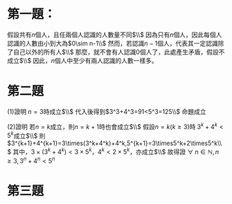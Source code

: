 # 第一題：
假設共有$n$個人，且任兩個人認識的人數量不同$\\$
因為只有$n$個人，因此每個人認識的人數由小到大為$0\sim n-1\\$
然而，若認識$n-1$個人，代表其一定認識除了自己以外的所有人$\\$
那麼，就不會有人認識$0$個人了，此處產生矛盾，假設不成立$\\$
因此，$n$個人中至少有兩人認識的人數一樣多。

<div style="page-break-after:always;"></div>

# 第二題
$(1)$證明 $n=3$時成立$\\$
代入後得到$3^3+4^3=91<5^3=125\\$
命題成立

$(2)$證明 若$n=k$成立，則$n=k+1$時也會成立$\\$
假設$n=k(k\ge3)$時$\;3^k+4^k<5^k$成立$\\$
則$3^{k+1}+4^{k+1}=3\times(3^k+4^k)+4^k,5^{k+1}=3\times5^k+2\times5^k\\$
其中，$3\times(3^k+4^k)<3\times5^k$，$4^k<2\times5^k$，亦成立$\\$
故得證 $\forall\;n\in\mathbb{N},n\ge3,3^n+4^n<5^n$

# 第三題
